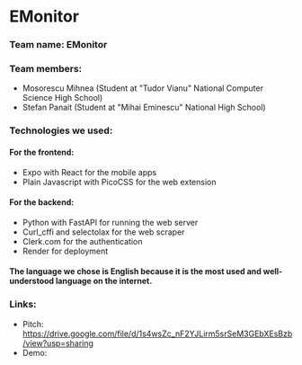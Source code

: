 # EMonitor
### Team name: EMonitor
### Team members:
 - Mosorescu Mihnea (Student at "Tudor Vianu" National Computer Science High School)
 - Stefan Panait (Student at "Mihai Eminescu" National High School)

### Technologies we used:
#### For the frontend:
 - Expo with React for the mobile apps
 - Plain Javascript with PicoCSS for the web extension
#### For the backend:
 - Python with FastAPI for running the web server
 - Curl_cffi and selectolax for the web scraper
 - Clerk.com for the authentication
 - Render for deployment

#### The language we chose is English because it is the most used and well-understood language on the internet.

### Links:
 - Pitch: https://drive.google.com/file/d/1s4wsZc_nF2YJLirm5srSeM3GEbXEsBzb/view?usp=sharing
 - Demo: 
